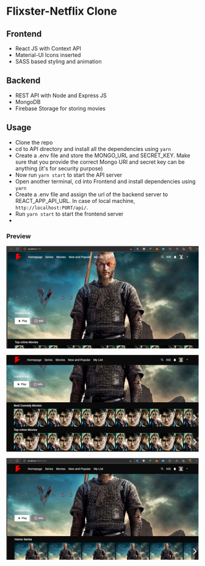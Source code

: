 # Flixster-Netflix Clone

## Frontend
- React JS with Context API
- Material-UI Icons inserted
- SASS based styling and animation

## Backend
- REST API with Node and Express JS
- MongoDB
- Firebase Storage for storing movies

## Usage
- Clone the repo
- cd to API directory and install all the dependencies using `yarn`
- Create a .env file and store the MONGO_URL and SECRET_KEY. Make sure that you provide the correct Mongo URI and secret key can be anything (it's for security purpose)
- Now run `yarn start` to start the API server
- Open another terminal, cd into Frontend and install dependencies using `yarn`
- Create a .env file and assign the url of the backend server to REACT_APP_API_URL. In case of local machine, `http://localhost:PORT/api/`.
- Run `yarn start` to start the frontend server
- 
### Preview

![Home Page](https://github.com/siddiqss/Flixster-Netflix-Clone/blob/master/Images/main.JPG)

![Movies Page](https://github.com/siddiqss/Flixster-Netflix-Clone/blob/master/Images/Movies.JPG)

![Series Page](https://github.com/siddiqss/Flixster-Netflix-Clone/blob/master/Images/Series.JPG)

